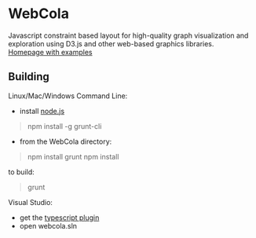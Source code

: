 WebCola
=======

Javascript constraint based layout for high-quality graph visualization and exploration 
using D3.js and other web-based graphics libraries.  
[Homepage with examples](http://marvl.infotech.monash.edu/webcola)

Building
--------

Linux/Mac/Windows Command Line:

 - install [node.js](http://nodejs.org)
> npm install -g grunt-cli
 - from the WebCola directory:
> npm install grunt
> npm install

to build:
> grunt

Visual Studio:
 - get the [typescript plugin](http://www.typescriptlang.org/#Download)
 - open webcola.sln